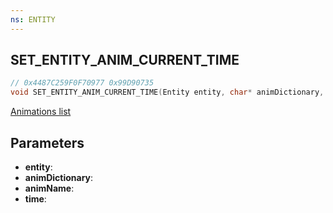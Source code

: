 ```yaml
---
ns: ENTITY
---
```

## SET_ENTITY_ANIM_CURRENT_TIME

```c
// 0x4487C259F0F70977 0x99D90735
void SET_ENTITY_ANIM_CURRENT_TIME(Entity entity, char* animDictionary, char* animName, float time);
```

[Animations list](https://alexguirre.github.io/animations-list/)

## Parameters
* **entity**: 
* **animDictionary**: 
* **animName**: 
* **time**: 

